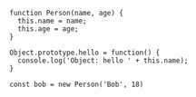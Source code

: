     function Person(name, age) {
      this.name = name;
      this.age = age;
    }
    
    Object.prototype.hello = function() {
      console.log('Object: hello ' + this.name);
    }
    
    const bob = new Person('Bob', 18)
